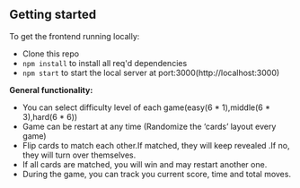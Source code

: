 ## Getting started

To get the frontend running locally:

- Clone this repo
- `npm install` to install all req'd dependencies
- `npm start` to start the local server at port:3000(http://localhost:3000)

**General functionality:**

- You can select difficulty level of each game(easy(6 * 1),middle(6 * 3),hard(6 * 6))
- Game can be restart at any time (Randomize the ‘cards’ layout every game)
- Flip cards to match each other.If matched, they will keep revealed .If no, they will turn over themselves.
- If all cards are matched, you will win and may restart another one.
- During the game, you can track you current score, time and total moves.

